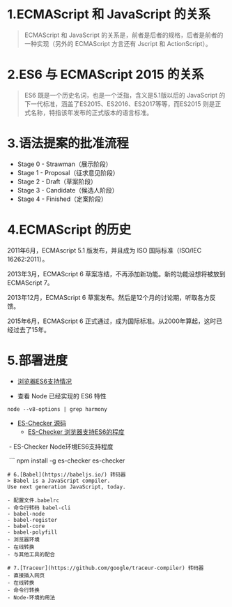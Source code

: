 
# 1.ECMAScript 和 JavaScript 的关系

> ECMAScript 和 JavaScript 的关系是，前者是后者的规格，后者是前者的一种实现（另外的 ECMAScript 方言还有 Jscript 和 ActionScript）。

# 2.ES6 与 ECMAScript 2015 的关系

> ES6 既是一个历史名词，也是一个泛指，含义是5.1版以后的 JavaScript 的下一代标准，涵盖了ES2015、ES2016、ES2017等等，而ES2015 则是正式名称，特指该年发布的正式版本的语言标准。
# 3.语法提案的批准流程
- Stage 0 - Strawman（展示阶段）
- Stage 1 - Proposal（征求意见阶段）
- Stage 2 - Draft（草案阶段）
- Stage 3 - Candidate（候选人阶段）
- Stage 4 - Finished（定案阶段）

# 4.ECMAScript 的历史

2011年6月，ECMAscript 5.1 版发布，并且成为 ISO 国际标准（ISO/IEC 16262:2011）。

2013年3月，ECMAScript 6 草案冻结，不再添加新功能。新的功能设想将被放到 ECMAScript 7。

2013年12月，ECMAScript 6 草案发布。然后是12个月的讨论期，听取各方反馈。

2015年6月，ECMAScript 6 正式通过，成为国际标准。从2000年算起，这时已经过去了15年。
# 5.部署进度

- [浏览器ES6支持情况](kangax.github.io/es5-compat-table/es6/)

- 查看 Node 已经实现的 ES6 特性
```
node --v8-options | grep harmony
```

- [ES-Checker 源码](https://github.com/ruanyf/es-checker)
  - [ES-Checker 浏览器支持ES6的程度](http://ruanyf.github.io/es-checker/)
  
  - ES-Checker Node环境ES6支持程度
  
  ```
  npm install -g es-checker
  es-checker
  ```
# 6.[Babel](https://babeljs.io/) 转码器
> Babel is a JavaScript compiler.
Use next generation JavaScript, today.

- 配置文件.babelrc
- 命令行转码 babel-cli
- babel-node
- babel-register
- babel-core
- babel-polyfill
- 浏览器环境
- 在线转换
- 与其他工具的配合

# 7.[Traceur](https://github.com/google/traceur-compiler) 转码器
- 直接插入网页
- 在线转换
- 命令行转换
- Node-环境的用法
